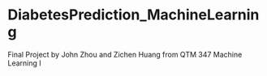 # DiabetesPrediction_MachineLearning
Final Project by John Zhou and Zichen Huang from QTM 347 Machine Learning I
